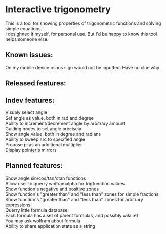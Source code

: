 # Interactive trigonometry

This is a tool for showing properties of trigonometric functions and solving simple equations.<br>
I desighned it myself, for personal use. But I'd be happy to know this tool helps someone else.<br>

## Known issues:

On my mobile device minus sign would not be inputted. Have no clue why<br>

## Released features:

## Indev features:
Visualy select angle<br>
Set angle as value, both in rad and degree<br>
Ability to increment/decrement angle by arbitrary amount<br>
Guiding nodes to set angle precisely<br>
Show angle value, both in degree and radians<br>
Ability to sweep arc to specified angle<br>
Propose pi as an additional multiplier<br>
Display pointer's mirrors<br>

## Planned features:

Show angle sin/cos/tan/ctan functions<br>
Allow user to querry wolframalpha for trigfunction values<br>
Show function's negative and positive zones<br>
Show function's "greater than" and "less than" zones for simple fractions<br>
Show function's "greater than" and "less than" zones for arbitrary expressions<br>
Querry little formula database<br>
Each formula has a set of parent formulas, and possibly wiki ref<br>
You may ask wolfram about formula<br>
Ability to share application state as a string<br>